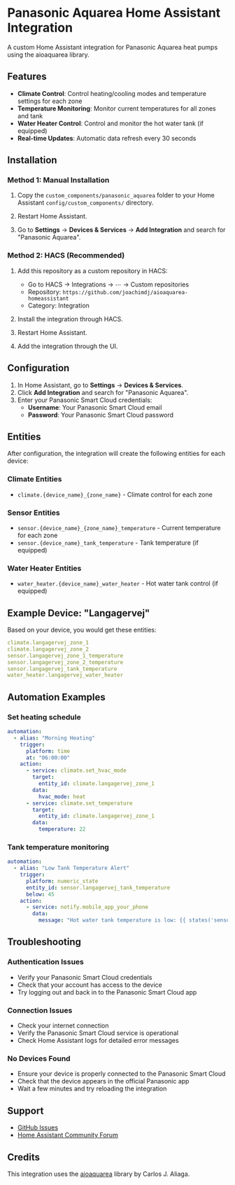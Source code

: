 # Panasonic Aquarea Home Assistant Integration

A custom Home Assistant integration for Panasonic Aquarea heat pumps using the aioaquarea library.

## Features

- **Climate Control**: Control heating/cooling modes and temperature settings for each zone
- **Temperature Monitoring**: Monitor current temperatures for all zones and tank
- **Water Heater Control**: Control and monitor the hot water tank (if equipped)
- **Real-time Updates**: Automatic data refresh every 30 seconds

## Installation

### Method 1: Manual Installation

1. Copy the `custom_components/panasonic_aquarea` folder to your Home Assistant `config/custom_components/` directory.

2. Restart Home Assistant.

3. Go to **Settings** → **Devices & Services** → **Add Integration** and search for "Panasonic Aquarea".

### Method 2: HACS (Recommended)

1. Add this repository as a custom repository in HACS:

   - Go to HACS → Integrations → ⋯ → Custom repositories
   - Repository: `https://github.com/joachimdj/aioaquarea-homeassistant`
   - Category: Integration

2. Install the integration through HACS.

3. Restart Home Assistant.

4. Add the integration through the UI.

## Configuration

1. In Home Assistant, go to **Settings** → **Devices & Services**.
2. Click **Add Integration** and search for "Panasonic Aquarea".
3. Enter your Panasonic Smart Cloud credentials:
   - **Username**: Your Panasonic Smart Cloud email
   - **Password**: Your Panasonic Smart Cloud password

## Entities

After configuration, the integration will create the following entities for each device:

### Climate Entities

- `climate.{device_name}_{zone_name}` - Climate control for each zone

### Sensor Entities

- `sensor.{device_name}_{zone_name}_temperature` - Current temperature for each zone
- `sensor.{device_name}_tank_temperature` - Tank temperature (if equipped)

### Water Heater Entities

- `water_heater.{device_name}_water_heater` - Hot water tank control (if equipped)

## Example Device: "Langagervej"

Based on your device, you would get these entities:

```yaml
climate.langagervej_zone_1
climate.langagervej_zone_2
sensor.langagervej_zone_1_temperature
sensor.langagervej_zone_2_temperature
sensor.langagervej_tank_temperature
water_heater.langagervej_water_heater
```

## Automation Examples

### Set heating schedule

```yaml
automation:
  - alias: "Morning Heating"
    trigger:
      platform: time
      at: "06:00:00"
    action:
      - service: climate.set_hvac_mode
        target:
          entity_id: climate.langagervej_zone_1
        data:
          hvac_mode: heat
      - service: climate.set_temperature
        target:
          entity_id: climate.langagervej_zone_1
        data:
          temperature: 22
```

### Tank temperature monitoring

```yaml
automation:
  - alias: "Low Tank Temperature Alert"
    trigger:
      platform: numeric_state
      entity_id: sensor.langagervej_tank_temperature
      below: 45
    action:
      - service: notify.mobile_app_your_phone
        data:
          message: "Hot water tank temperature is low: {{ states('sensor.langagervej_tank_temperature') }}°C"
```

## Troubleshooting

### Authentication Issues

- Verify your Panasonic Smart Cloud credentials
- Check that your account has access to the device
- Try logging out and back in to the Panasonic Smart Cloud app

### Connection Issues

- Check your internet connection
- Verify the Panasonic Smart Cloud service is operational
- Check Home Assistant logs for detailed error messages

### No Devices Found

- Ensure your device is properly connected to the Panasonic Smart Cloud
- Check that the device appears in the official Panasonic app
- Wait a few minutes and try reloading the integration

## Support

- [GitHub Issues](https://github.com/cjaliaga/aioaquarea/issues)
- [Home Assistant Community Forum](https://community.home-assistant.io/)

## Credits

This integration uses the [aioaquarea](https://github.com/cjaliaga/aioaquarea) library by Carlos J. Aliaga.
